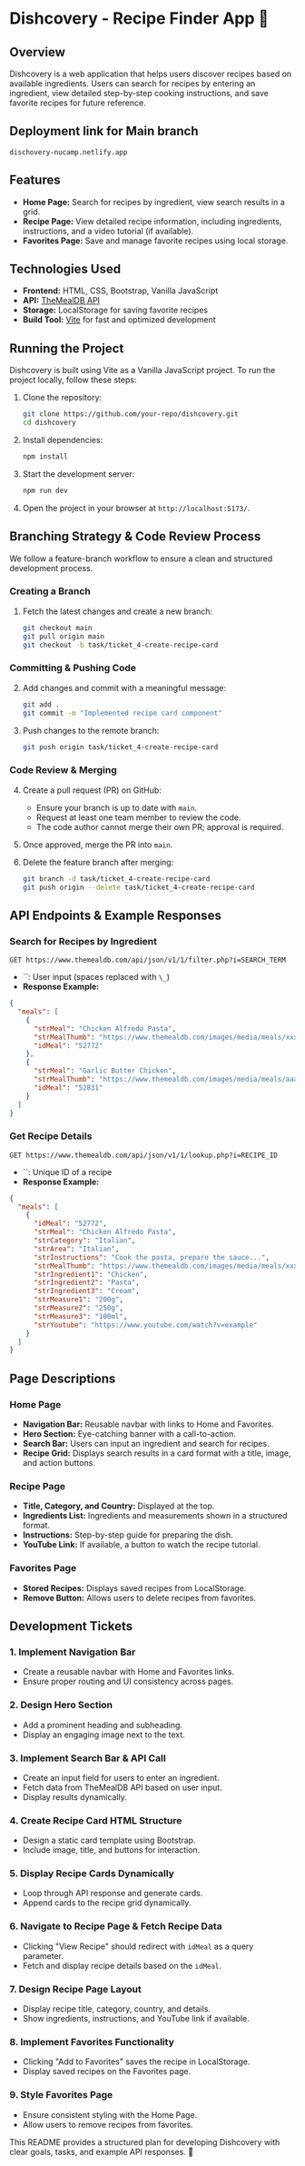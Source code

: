 # Dishcovery - Recipe Finder App 🍝

## Overview

Dishcovery is a web application that helps users discover recipes based on available ingredients. Users can search for recipes by entering an ingredient, view detailed step-by-step cooking instructions, and save favorite recipes for future reference.

## Deployment link for Main branch

```
dischovery-nucamp.netlify.app
```

## Features

- **Home Page:** Search for recipes by ingredient, view search results in a grid.
- **Recipe Page:** View detailed recipe information, including ingredients, instructions, and a video tutorial (if available).
- **Favorites Page:** Save and manage favorite recipes using local storage.

## Technologies Used

- **Frontend:** HTML, CSS, Bootstrap, Vanilla JavaScript
- **API:** [TheMealDB API](https://www.themealdb.com/api.php)
- **Storage:** LocalStorage for saving favorite recipes
- **Build Tool:** [Vite](https://vitejs.dev/) for fast and optimized development

## Running the Project

Dishcovery is built using Vite as a Vanilla JavaScript project. To run the project locally, follow these steps:

1. Clone the repository:
   ```sh
   git clone https://github.com/your-repo/dishcovery.git
   cd dishcovery
   ```
2. Install dependencies:
   ```sh
   npm install
   ```
3. Start the development server:
   ```sh
   npm run dev
   ```
4. Open the project in your browser at `http://localhost:5173/`.

## Branching Strategy & Code Review Process

We follow a feature-branch workflow to ensure a clean and structured development process.

### Creating a Branch

1. Fetch the latest changes and create a new branch:
   ```sh
   git checkout main
   git pull origin main
   git checkout -b task/ticket_4-create-recipe-card
   ```

### Committing & Pushing Code

2. Add changes and commit with a meaningful message:
   ```sh
   git add .
   git commit -m "Implemented recipe card component"
   ```
3. Push changes to the remote branch:
   ```sh
   git push origin task/ticket_4-create-recipe-card
   ```

### Code Review & Merging

4. Create a pull request (PR) on GitHub:

   - Ensure your branch is up to date with `main`.
   - Request at least one team member to review the code.
   - The code author cannot merge their own PR; approval is required.

5. Once approved, merge the PR into `main`.

6. Delete the feature branch after merging:
   ```sh
   git branch -d task/ticket_4-create-recipe-card
   git push origin --delete task/ticket_4-create-recipe-card
   ```

## API Endpoints & Example Responses

### Search for Recipes by Ingredient

```
GET https://www.themealdb.com/api/json/v1/1/filter.php?i=SEARCH_TERM
```

- ``: User input (spaces replaced with `\_`)
- **Response Example:**

```json
{
  "meals": [
    {
      "strMeal": "Chicken Alfredo Pasta",
      "strMealThumb": "https://www.themealdb.com/images/media/meals/xxxyyy.jpg",
      "idMeal": "52772"
    },
    {
      "strMeal": "Garlic Butter Chicken",
      "strMealThumb": "https://www.themealdb.com/images/media/meals/aaabbb.jpg",
      "idMeal": "52831"
    }
  ]
}
```

### Get Recipe Details

```
GET https://www.themealdb.com/api/json/v1/1/lookup.php?i=RECIPE_ID
```

- ``: Unique ID of a recipe
- **Response Example:**

```json
{
  "meals": [
    {
      "idMeal": "52772",
      "strMeal": "Chicken Alfredo Pasta",
      "strCategory": "Italian",
      "strArea": "Italian",
      "strInstructions": "Cook the pasta, prepare the sauce...",
      "strMealThumb": "https://www.themealdb.com/images/media/meals/xxxyyy.jpg",
      "strIngredient1": "Chicken",
      "strIngredient2": "Pasta",
      "strIngredient3": "Cream",
      "strMeasure1": "200g",
      "strMeasure2": "250g",
      "strMeasure3": "100ml",
      "strYoutube": "https://www.youtube.com/watch?v=example"
    }
  ]
}
```

## Page Descriptions

### Home Page

- **Navigation Bar:** Reusable navbar with links to Home and Favorites.
- **Hero Section:** Eye-catching banner with a call-to-action.
- **Search Bar:** Users can input an ingredient and search for recipes.
- **Recipe Grid:** Displays search results in a card format with a title, image, and action buttons.

### Recipe Page

- **Title, Category, and Country:** Displayed at the top.
- **Ingredients List:** Ingredients and measurements shown in a structured format.
- **Instructions:** Step-by-step guide for preparing the dish.
- **YouTube Link:** If available, a button to watch the recipe tutorial.

### Favorites Page

- **Stored Recipes:** Displays saved recipes from LocalStorage.
- **Remove Button:** Allows users to delete recipes from favorites.

## Development Tickets

### 1. Implement Navigation Bar

- Create a reusable navbar with Home and Favorites links.
- Ensure proper routing and UI consistency across pages.

### 2. Design Hero Section

- Add a prominent heading and subheading.
- Display an engaging image next to the text.

### 3. Implement Search Bar & API Call

- Create an input field for users to enter an ingredient.
- Fetch data from TheMealDB API based on user input.
- Display results dynamically.

### 4. Create Recipe Card HTML Structure

- Design a static card template using Bootstrap.
- Include image, title, and buttons for interaction.

### 5. Display Recipe Cards Dynamically

- Loop through API response and generate cards.
- Append cards to the recipe grid dynamically.

### 6. Navigate to Recipe Page & Fetch Recipe Data

- Clicking "View Recipe" should redirect with `idMeal` as a query parameter.
- Fetch and display recipe details based on the `idMeal`.

### 7. Design Recipe Page Layout

- Display recipe title, category, country, and details.
- Show ingredients, instructions, and YouTube link if available.

### 8. Implement Favorites Functionality

- Clicking "Add to Favorites" saves the recipe in LocalStorage.
- Display saved recipes on the Favorites page.

### 9. Style Favorites Page

- Ensure consistent styling with the Home Page.
- Allow users to remove recipes from favorites.

This README provides a structured plan for developing Dishcovery with clear goals, tasks, and example API responses. 🚀
